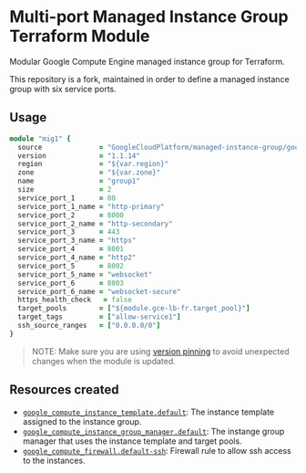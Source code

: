 # Multi-port Managed Instance Group Terraform Module

Modular Google Compute Engine managed instance group for Terraform.

This repository is a fork, maintained in order to define a managed instance
group with six service ports.

## Usage

```ruby
module "mig1" {
  source              = "GoogleCloudPlatform/managed-instance-group/google"
  version             = "1.1.14"
  region              = "${var.region}"
  zone                = "${var.zone}"
  name                = "group1"
  size                = 2
  service_port_1      = 80
  service_port_1_name = "http-primary"
  service_port_2      = 8000
  service_port_2_name = "http-secondary"
  service_port_3      = 443
  service_port_3_name = "https"
  service_port_4      = 8001
  service_port_4_name = "http2"
  service_port_5      = 8002
  service_port_5_name = "websocket"
  service_port_6      = 8003
  service_port_6_name = "websocket-secure"
  https_health_check   = false
  target_pools        = ["${module.gce-lb-fr.target_pool}"]
  target_tags         = ["allow-service1"]
  ssh_source_ranges   = ["0.0.0.0/0"]
}
```

> NOTE: Make sure you are using [version pinning](https://www.terraform.io/docs/modules/usage.html#module-versions) to avoid unexpected changes when the module is updated.

## Resources created

- [`google_compute_instance_template.default`](https://www.terraform.io/docs/providers/google/r/compute_instance_template.html): The instance template assigned to the instance group.
- [`google_compute_instance_group_manager.default`](https://www.terraform.io/docs/providers/google/r/compute_instance_group_manager.html): The instange group manager that uses the instance template and target pools. 
- [`google_compute_firewall.default-ssh`](https://www.terraform.io/docs/providers/google/r/compute_firewall.html): Firewall rule to allow ssh access to the instances.
